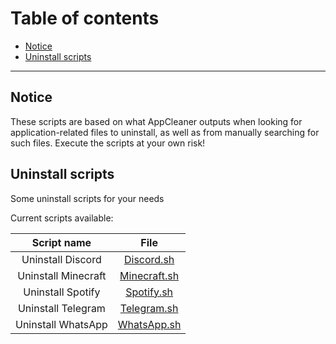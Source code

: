 # Table of contents
- [Notice](#notice)
- [Uninstall scripts](#uninstall-scripts)

---
## Notice
These scripts are based on what AppCleaner outputs when looking for application-related files to uninstall, as well as from manually searching for such files. Execute the scripts at your own risk!

## Uninstall scripts
Some uninstall scripts for your needs

Current scripts available:

| Script name         | File              |
|:-------------------:|:-----------------:|
| Uninstall Discord   | [Discord.sh][script1] |
| Uninstall Minecraft | [Minecraft.sh][script2] |
| Uninstall Spotify   | [Spotify.sh][script3] |
| Uninstall Telegram  | [Telegram.sh][script4] |
| Uninstall WhatsApp  | [WhatsApp.sh][script5] |

<!--Links-->
[script1]: Discord.sh
[script2]: Minecraft.sh
[script3]: Spotify.sh
[script4]: Telegram.sh
[script5]: WhatsApp.sh